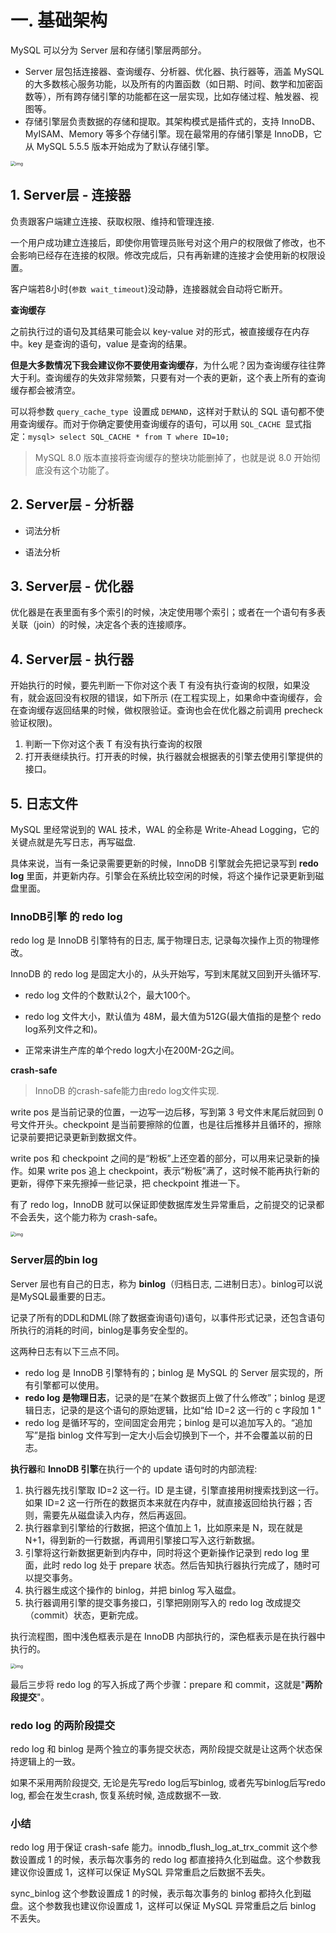 # 一. 基础架构

MySQL 可以分为 Server 层和存储引擎层两部分。

- Server 层包括连接器、查询缓存、分析器、优化器、执行器等，涵盖 MySQL 的大多数核心服务功能，以及所有的内置函数（如日期、时间、数学和加密函数等），所有跨存储引擎的功能都在这一层实现，比如存储过程、触发器、视图等。
- 存储引擎层负责数据的存储和提取。其架构模式是插件式的，支持 InnoDB、MyISAM、Memory 等多个存储引擎。现在最常用的存储引擎是 InnoDB，它从 MySQL 5.5.5 版本开始成为了默认存储引擎。



<img src="img/0d2070e8f84c4801adbfa03bda1f98d9.png" alt="img" style="zoom:50%;" />



## 1. Server层 - 连接器

负责跟客户端建立连接、获取权限、维持和管理连接. 

一个用户成功建立连接后，即使你用管理员账号对这个用户的权限做了修改，也不会影响已经存在连接的权限。修改完成后，只有再新建的连接才会使用新的权限设置。

客户端若8小时(`参数 wait_timeout`)没动静，连接器就会自动将它断开。



**查询缓存**

之前执行过的语句及其结果可能会以 key-value 对的形式，被直接缓存在内存中。key 是查询的语句，value 是查询的结果。

**但是大多数情况下我会建议你不要使用查询缓存**，为什么呢？因为查询缓存往往弊大于利。查询缓存的失效非常频繁，只要有对一个表的更新，这个表上所有的查询缓存都会被清空。

可以将参数 `query_cache_type `设置成 `DEMAND`，这样对于默认的 SQL 语句都不使用查询缓存。而对于你确定要使用查询缓存的语句，可以用 `SQL_CACHE `显式指定：`mysql> select SQL_CACHE * from T where ID=10;`

>  MySQL 8.0 版本直接将查询缓存的整块功能删掉了，也就是说 8.0 开始彻底没有这个功能了。



## 2. Server层 - 分析器 

- 词法分析 

  

- 语法分析



## 3. Server层 - 优化器



优化器是在表里面有多个索引的时候，决定使用哪个索引；或者在一个语句有多表关联（join）的时候，决定各个表的连接顺序。



## 4. Server层 - 执行器

开始执行的时候，要先判断一下你对这个表 T 有没有执行查询的权限，如果没有，就会返回没有权限的错误，如下所示 (在工程实现上，如果命中查询缓存，会在查询缓存返回结果的时候，做权限验证。查询也会在优化器之前调用 precheck 验证权限)。

1. 判断一下你对这个表 T 有没有执行查询的权限
2. 打开表继续执行。打开表的时候，执行器就会根据表的引擎去使用引擎提供的接口。





## 5. 日志文件



MySQL 里经常说到的 WAL 技术，WAL 的全称是 Write-Ahead Logging，它的关键点就是先写日志，再写磁盘.

具体来说，当有一条记录需要更新的时候，InnoDB 引擎就会先把记录写到 **redo log** 里面，并更新内存。引擎会在系统比较空闲的时候，将这个操作记录更新到磁盘里面。



### InnoDB引擎 的 redo log



redo log 是 InnoDB 引擎特有的日志, 属于物理日志, 记录每次操作上页的物理修改。

InnoDB 的 redo log 是固定大小的，从头开始写，写到末尾就又回到开头循环写.

- redo log 文件的个数默认2个，最大100个。

- redo log 文件大小，默认值为 48M，最大值为512G(最大值指的是整个 redo log系列文件之和)。

- 正常来讲生产库的单个redo log大小在200M-2G之间。



**crash-safe**

> InnoDB 的crash-safe能力由redo log文件实现.



write pos 是当前记录的位置，一边写一边后移，写到第 3 号文件末尾后就回到 0 号文件开头。checkpoint 是当前要擦除的位置，也是往后推移并且循环的，擦除记录前要把记录更新到数据文件。

write pos 和 checkpoint 之间的是“粉板”上还空着的部分，可以用来记录新的操作。如果 write pos 追上 checkpoint，表示“粉板”满了，这时候不能再执行新的更新，得停下来先擦掉一些记录，把 checkpoint 推进一下。

有了 redo log，InnoDB 就可以保证即使数据库发生异常重启，之前提交的记录都不会丢失，这个能力称为 crash-safe。



<img src="img/16a7950217b3f0f4ed02db5db59562a7.png" alt="img" style="zoom:50%;" />









### Server层的bin log

Server 层也有自己的日志，称为 **binlog**（归档日志, 二进制日志）。binlog可以说是MySQL最重要的日志。

记录了所有的DDL和DML(除了数据查询语句)语句，以事件形式记录，还包含语句所执行的消耗的时间，binlog是事务安全型的。



这两种日志有以下三点不同。

- redo log 是 InnoDB 引擎特有的；binlog 是 MySQL 的 Server 层实现的，所有引擎都可以使用。
- **redo log 是物理日志**，记录的是“在某个数据页上做了什么修改”；binlog 是逻辑日志，记录的是这个语句的原始逻辑，比如“给 ID=2 这一行的 c 字段加 1 "
- redo log 是循环写的，空间固定会用完；binlog 是可以追加写入的。“追加写”是指 binlog 文件写到一定大小后会切换到下一个，并不会覆盖以前的日志。



**执行器**和 **InnoDB 引擎**在执行一个的 update 语句时的内部流程:

1. 执行器先找引擎取 ID=2 这一行。ID 是主键，引擎直接用树搜索找到这一行。如果 ID=2 这一行所在的数据页本来就在内存中，就直接返回给执行器；否则，需要先从磁盘读入内存，然后再返回。
2. 执行器拿到引擎给的行数据，把这个值加上 1，比如原来是 N，现在就是 N+1，得到新的一行数据，再调用引擎接口写入这行新数据。
3. 引擎将这行新数据更新到内存中，同时将这个更新操作记录到 redo log 里面，此时 redo log 处于 prepare 状态。然后告知执行器执行完成了，随时可以提交事务。
4. 执行器生成这个操作的 binlog，并把 binlog 写入磁盘。
5. 执行器调用引擎的提交事务接口，引擎把刚刚写入的 redo log 改成提交（commit）状态，更新完成。



执行流程图，图中浅色框表示是在 InnoDB 内部执行的，深色框表示是在执行器中执行的。

<img src="img/2e5bff4910ec189fe1ee6e2ecc7b4bbe.png" alt="img" style="zoom:50%;" />

最后三步将 redo log 的写入拆成了两个步骤：prepare 和 commit，这就是"**两阶段提交**"。



### redo log 的两阶段提交

redo log 和 binlog 是两个独立的事务提交状态，两阶段提交就是让这两个状态保持逻辑上的一致。

如果不采用两阶段提交, 无论是先写redo log后写binlog, 或者先写binlog后写redo log, 都会在发生crash, 恢复系统时候, 造成数据不一致. 



### 小结

redo log 用于保证 crash-safe 能力。innodb_flush_log_at_trx_commit 这个参数设置成 1 的时候，表示每次事务的 redo log 都直接持久化到磁盘。这个参数我建议你设置成 1，这样可以保证 MySQL 异常重启之后数据不丢失。

sync_binlog 这个参数设置成 1 的时候，表示每次事务的 binlog 都持久化到磁盘。这个参数我也建议你设置成 1，这样可以保证 MySQL 异常重启之后 binlog 不丢失。